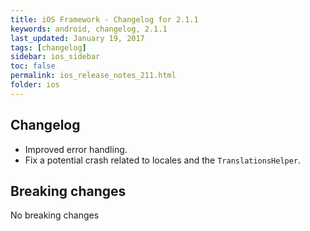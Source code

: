 ```yaml
---
title: iOS Framework - Changelog for 2.1.1
keywords: android, changelog, 2.1.1
last_updated: January 19, 2017
tags: [changelog]
sidebar: ios_sidebar
toc: false
permalink: ios_release_notes_211.html
folder: ios
---
```


## Changelog

- Improved error handling.
- Fix a potential crash related to locales and the `TranslationsHelper`.

## Breaking changes

No breaking changes